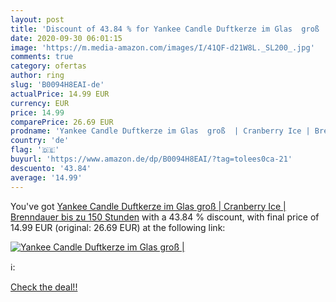 ```yaml
---
layout: post
title: 'Discount of 43.84 % for Yankee Candle Duftkerze im Glas  groß  |'
date: 2020-09-30 06:01:15
image: 'https://m.media-amazon.com/images/I/41QF-d21W8L._SL200_.jpg'
comments: true
category: ofertas
author: ring
slug: 'B0094H8EAI-de'
actualPrice: 14.99 EUR
currency: EUR
price: 14.99
comparePrice: 26.69 EUR
prodname: 'Yankee Candle Duftkerze im Glas  groß  | Cranberry Ice | Brenndauer bis zu 150 Stunden'
country: 'de'
flag: '🇩🇪'
buyurl: 'https://www.amazon.de/dp/B0094H8EAI/?tag=tolees0ca-21'
descuento: '43.84'
average: '14.99'
---
```


You've got [Yankee Candle Duftkerze im Glas  groß  | Cranberry Ice | Brenndauer bis zu 150 Stunden](https://www.amazon.de/dp/B0094H8EAI/?tag=tolees0ca-21) with a  43.84 % discount, with final price of 14.99 EUR (original: 26.69 EUR) at the following link:

[![Yankee Candle Duftkerze im Glas  groß  |](https://m.media-amazon.com/images/I/41QF-d21W8L._SL200_.jpg)](https://www.amazon.de/dp/B0094H8EAI/?tag=tolees0ca-21)

ℹ️:


[Check the deal!!](https://www.amazon.de/dp/B0094H8EAI/?tag=tolees0ca-21)
